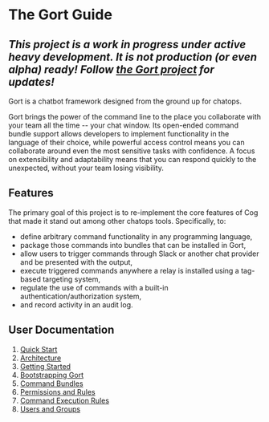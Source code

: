 # The Gort Guide

## _This project is a work in progress under active heavy development. It is not production (or even alpha) ready! Follow [the Gort project](https://github.com/getgort/gort) for updates!_

Gort is a chatbot framework designed from the ground up for chatops.

Gort brings the power of the command line to the place you collaborate with your team all the time -- your chat window. Its open-ended command bundle support allows developers to implement functionality in the language of their choice, while powerful access control means you can collaborate around even the most sensitive tasks with confidence. A focus on extensibility and adaptability means that you can respond quickly to the unexpected, without your team losing visibility.

## Features

The primary goal of this project is to re-implement the core features of Cog that made it stand out among other chatops tools. Specifically, to:

* define arbitrary command functionality in any programming language,
* package those commands into bundles that can be installed in Gort,
* allow users to trigger commands through Slack or another chat provider and be presented with the output,
* execute triggered commands anywhere a relay is installed using a tag-based targeting system,
* regulate the use of commands with a built-in authentication/authorization system,
* and record activity in an audit log.

## User Documentation

1. [Quick Start](quickstart.md)
2. [Architecture](architecture.md)
3. [Getting Started](getting-started.md)
3. [Bootstrapping Gort](bootstrapping.md)
4. [Command Bundles](bundles.md)
5. [Permissions and Rules](rules.md)
6. [Command Execution Rules](execution-rules.md)
7. [Users and Groups](users+groups.md)
